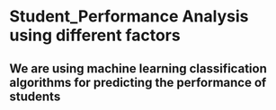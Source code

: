 # Student_Performance Analysis using different factors
## We are using machine learning classification algorithms for predicting the performance of students
